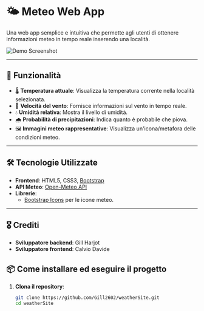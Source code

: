 # 🌤️ Meteo Web App

Una web app semplice e intuitiva che permette agli utenti di ottenere informazioni meteo in tempo reale inserendo una località.

![Demo Screenshot](/files/screenshot/demo.png) <!-- Assicurati che il percorso all'immagine sia corretto -->

---

## 🚀 Funzionalità
- 🌡️ **Temperatura attuale**: Visualizza la temperatura corrente nella località selezionata.
- 💨 **Velocità del vento**: Fornisce informazioni sul vento in tempo reale.
- 💧 **Umidità relativa**: Mostra il livello di umidità.
- 🌧️ **Probabilità di precipitazioni**: Indica quanto è probabile che piova.
- 🖼️ **Immagini meteo rappresentative**: Visualizza un'icona/metafora delle condizioni meteo.

---

## 🛠️ Tecnologie Utilizzate
- **Frontend**: HTML5, CSS3, [Bootstrap](https://getbootstrap.com/)
- **API Meteo**: [Open-Meteo API](https://open-meteo.com/en/docs)
- **Librerie**:
  - [Bootstrap Icons](https://icons.getbootstrap.com/) per le icone meteo.

---

## 🎖️ Crediti
- **Sviluppatore backend**: Gill Harjot
- **Sviluppatore frontend**: Calvio Davide

## 📦 Come installare ed eseguire il progetto

1. **Clona il repository**:
   ```bash
   git clone https://github.com/Gill2602/weatherSite.git
   cd weatherSite
